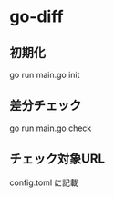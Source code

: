 # go-diff

## 初期化

go run main.go init

## 差分チェック

go run main.go check

## チェック対象URL

config.toml に記載
